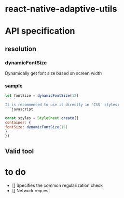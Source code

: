 # react-native-adaptive-utils

# API specification
## resolution
### dynamicFontSize
Dynamically get font size based on screen width
### sample
```javascript
let fontSize = dynamicFontSize(12)
` ` `
It is recommended to use it directly in 'CSS' styles:
```javascript

const styles = StyleSheet.create({
container: {
fontSize: dynamicFontSize(12)
}
})
```

## Valid tool

# to do
- [] Specifies the common regularization check
- [] Network request
